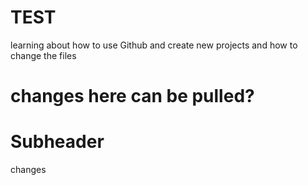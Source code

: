# TEST

learning about how to use Github and create new projects
and how to change the files

# changes here can be pulled?

# Subheader

changes 